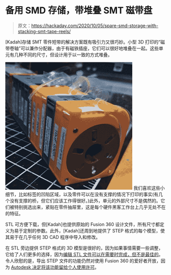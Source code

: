 # 备用 SMD 存储，带堆叠 SMT 磁带盘

> 原文：<https://hackaday.com/2020/10/05/spare-smd-storage-with-stacking-smt-tape-reels/>

[Kadah]存储 SMT 零件短带的解决方案既有吸引力又很巧妙。小型 3D 打印的“磁带卷轴”可以兼作分配器，由于有磁铁插座，它们可以很好地堆叠在一起。这些单元有几种不同的尺寸，但设计用于以一致的方式堆叠。

[![](img/9e2c43e7f37fbd8c4567f1836af9739f.png)](https://hackaday.com/wp-content/uploads/2020/10/SMT-Reels.png) 我们喜欢这些小细节，比如标签的凹陷区域，以及零件可以在没有支撑的情况下打印的事实(有几个没有支撑的桥，但它们应该工作得很好。)此外，单元的外部尺寸不是偶然的。它们被特别挑选出来，紧贴在零件抽屉里，这是每个硬件黑客工作台上几乎无处不在的特征。

STL 可方便下载，但[Kadah]也提供原始的 Fusion 360 设计文件，所有尺寸都定义为易于定制的参数。此外，[Kadah]还周到地提供了 STEP 格式的每个模型，使其易于在几乎任何 3D CAD 程序中导入和修改。

在 STL 旁边提供 STEP 格式的 3D 模型是很好的，因为如果事情需要一些调整，它给了人们更多的选择，因为[编辑 STL 文件可以在需要时完成，但不是最佳的](https://hackaday.com/2018/05/16/3d-printering-when-an-stl-file-is-not-quite-right/)。令人欣慰的是，导出 STEP 文件的功能仍然对使用 Fusion 360 的爱好者开放，因为 [Autodesk 决定将该功能留给个人使用许可](https://hackaday.com/2020/09/25/autodesk-blinks-keeps-step-file-export-in-free-version-of-fusion-360)。